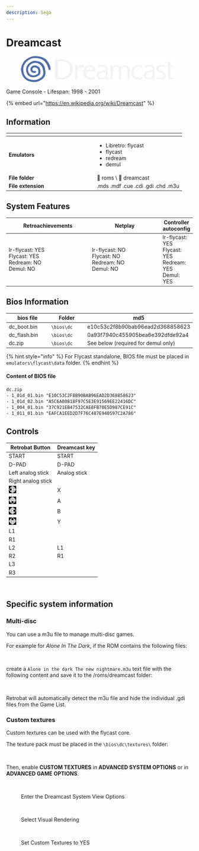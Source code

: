 ```yaml
---
description: Sega
---
```


# Dreamcast

<div align="left">

<figure><picture><source srcset="https://raw.githubusercontent.com/fabricecaruso/es-theme-carbon/91d85c7849cc550b0cac4e75cb8e0923d3b61b5e/art/logos/dreamcast-w.svg" media="(prefers-color-scheme: dark)"><img src="https://raw.githubusercontent.com/fabricecaruso/es-theme-carbon/5149a33eed46b2af638b06119397d4023b75131f/art/logos/dreamcast.svg" alt=""></picture><figcaption></figcaption></figure>

</div>

Game Console - Lifespan: 1998 - 2001

{% embed url="https://en.wikipedia.org/wiki/Dreamcast" %}

## Information

<table data-header-hidden><thead><tr><th width="224"></th><th></th></tr></thead><tbody><tr><td><strong>Emulators</strong></td><td><ul><li>Libretro: flycast</li><li>flycast</li><li>redream</li><li>demul</li></ul></td></tr><tr><td><strong>File folder</strong></td><td><span data-gb-custom-inline data-tag="emoji" data-code="1f4c2">📂</span> roms \ <span data-gb-custom-inline data-tag="emoji" data-code="1f4c2">📂</span> dreamcast</td></tr><tr><td><strong>File extension</strong></td><td>.mds .mdf .cue .cdi .gdi .chd .m3u</td></tr></tbody></table>

## System Features

<table><thead><tr><th width="256">Retroachievements</th><th width="243">Netplay</th><th>Controller autoconfig</th></tr></thead><tbody><tr><td>lr-flycast: YES<br>Flycast: YES<br>Redream: NO<br>Demul: NO</td><td>lr-flycast: NO<br>Flycast: NO<br>Redream: NO<br>Demul: NO</td><td>lr-flycast: YES<br>Flycast: YES<br>Redream: YES<br>Demul: YES</td></tr></tbody></table>

## Bios Information

<table><thead><tr><th width="160.55555555555557">bios file</th><th width="155">Folder</th><th>md5</th></tr></thead><tbody><tr><td>dc_boot.bin</td><td><code>\bios\dc</code></td><td>e10c53c2f8b90bab96ead2d368858623</td></tr><tr><td>dc_flash.bin</td><td><code>\bios\dc</code></td><td>0a93f7940c455905bea6e392dfde92a4</td></tr><tr><td>dc.zip</td><td><code>\bios\dc</code></td><td>See below (required for demul only)</td></tr></tbody></table>

{% hint style="info" %}
For Flycast standalone, BIOS file must be placed in `emulators\flycast\data` folder.
{% endhint %}

#### Content of BIOS file

```
dc.zip
- 1_01d_01.bin "E10C53C2F8B90BAB96EAD2D368858623"
- 1_01d_02.bin "A5C6A00818F97C5E3E91569EE22416DC"
- 1_004_01.bin "37C921EB47532CAE8FB70E5D987CE91C"
- 1_011_01.bin "EAFCA1EED2D7F76C487E940597C2A786"
```

## Controls

| Retrobat Button                                   | Dreamcast key |
| ------------------------------------------------- | ------------- |
| START                                             | START         |
| D-PAD                                             | D-PAD         |
| Left analog stick                                 | Analog stick  |
| Right analog stick                                |               |
| ![](<../../../../.gitbook/assets/image (48).png>) | X             |
| ![](<../../../../.gitbook/assets/image (30).png>) | A             |
| ![](<../../../../.gitbook/assets/image (16).png>) | B             |
| ![](<../../../../.gitbook/assets/image (50).png>) | Y             |
| L1                                                |               |
| R1                                                |               |
| L2                                                | L1            |
| R2                                                | R1            |
| L3                                                |               |
| R3                                                |               |

<div align="left">

<figure><img src="https://i.imgur.com/g71xmgZ.png" alt=""><figcaption></figcaption></figure>

</div>

## Specific system information

### Multi-disc

You can use a m3u file to manage multi-disc games.

For example for _Alone In The Dark_, if the ROM contains the following files:

<div align="left">

<figure><img src="https://i.imgur.com/LUmmLpf.png" alt=""><figcaption></figcaption></figure>

</div>

create a `Alone in the dark The new nightmare.m3u` text file with the following content and save it to the /roms/dreamcast folder:

<div align="left">

<figure><img src="https://i.imgur.com/9dQJhD9.png" alt=""><figcaption></figcaption></figure>

</div>

Retrobat will automatically detect the m3u file and hide the individual .gdi files from the Game List.

### Custom textures

Custom textures can be used with the flycast core.

The texture pack must be placed in the `\bios\dc\textures\` folder:

<div align="left">

<figure><img src="https://i.imgur.com/65bX2kT.png" alt=""><figcaption></figcaption></figure>

</div>

Then, enable **CUSTOM TEXTURES** in **ADVANCED SYSTEM OPTIONS** or in **ADVANCED GAME OPTIONS**.

<div align="left">

<figure><img src="https://i.imgur.com/ppkZ9bw.png" alt=""><figcaption><p>Enter the Dreamcast System View Options</p></figcaption></figure>

</div>

<div align="left">

<figure><img src="https://i.imgur.com/qVMX2Ly.png" alt=""><figcaption><p>Select Visual Rendering</p></figcaption></figure>

</div>

<div align="left">

<figure><img src="https://i.imgur.com/SbsPMz1.png" alt=""><figcaption><p>Set Custom Textures to YES</p></figcaption></figure>

</div>
